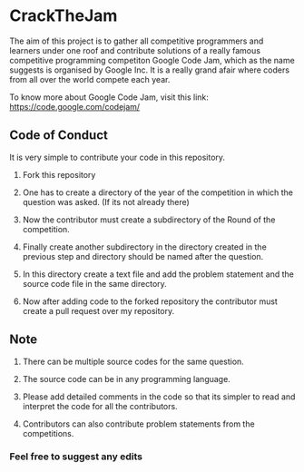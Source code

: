 # CrackTheJam
The aim of this project is to gather all competitive programmers and learners under one roof and contribute solutions of a really famous competitive programming competiton Google Code Jam, which as the name suggests is organised by Google Inc.
It is a really grand afair where coders from all over the world compete each year.

To know more about Google Code Jam, visit this link: https://code.google.com/codejam/


## Code of Conduct

It is very simple to contribute your code in this repository.

1. Fork this repository

2. One has to create a directory of the year of the competition in which the question was asked. (If its not already there)

3. Now the contributor must create a subdirectory of the Round of the competition.

4. Finally create another subdirectory in the directory created in the previous step and directory should be named after the question.

5. In this directory create a text file and add the problem statement and the source code file in the same directory.

6. Now after adding code to the forked repository the contributor must create a pull request  over my repository.


## Note

1. There can be multiple source codes for the same question.

2. The source code can be in any programming language.

3. Please add detailed comments in the code so that its simpler to read and interpret the code for all the contributors.

4. Contributors can also contribute problem statements from the competitions.


### Feel free to suggest any edits
